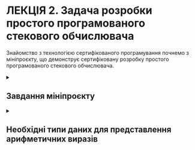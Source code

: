 <H1><b>ЛЕКЦІЯ 2. Задача розробки простого програмованого стекового обчислювача</b></H1>

Знайомство з технологією сертифікованого програмування почнемо з мініпроєкту, що демонструє сертифіковану розробку простого програмованого стекового обчислювача.

<details><summary><H2>Завдання мініпроєкту</H2></summary>

Маємо арифметичні вирази, які оперують з натуральними константами за допомогою бінарних операцій додавання і множення.

Абстрактний синтаксис мови арифметичних виразів визначається наступними правилами

<table width=800px height=150px align="center">
<tr><td align="center">
$\mathtt{binop}\textbf{ is either }\mathtt{plus}\textbf{ or }\mathtt{mult}$</td></tr><tr><td align="center">
$\dfrac{n\textbf{ is a natural number}}{\mathtt{const}\ n\textbf{ is an arithmetic expression}}$</td></tr><tr><td align="center">
$\dfrac{e_1,e_2\textbf{ are arithmetic expressions and }bop\textbf{ is a binop}}{\mathtt{term}\ bop\ e_1\ e_2\textbf{ is an arithmetic expression}}$</td></tr>
</table>

Семантичним значенням арифметичного виразу будемо вважати натуральне число, яке є результатом обчислення цього виразу.

Розглянемо також обчислювач, пам'ять якого представляє собою стек натуральних чисел.

Програма обчислювача є послідовністю команд, кожна з яки є або
- команда $\mathtt{save}\ n$, яка проштовхує $n$ в стек, або
- команда $\mathtt{eval}\ bop$, яка виконує операцію, що визначається значенням $bop$ над двома числами з вершини стеку, видалючі їх і проштовхуючи результат в стек.
Зрозуміло, що ця команда може виконуватися тільки у випадку, якщо у стеку зберігається не менше двох чисел.

Задачею є побудова програми, яка приймає арифметичний вираз та повертає програму для описаного обчислювача, яка обчислює цей арифметичний вираз.

</details>

<details><summary><H2>Необхідні типи даних для представлення арифметичних виразів</H2></summary>

Спроєктуємо та специфікуємо ці типи даних, використовуючи The Coq Proof Assistant.

Першим нашим кроком буде специфікація типу даних `binop`, призначеного для представлення символів бінарних операцій:

```
Inductive binop := plus | mult.
```
Це визначення вводить новий тип з іменем `biniop`, в якому живуть лише дві константи `plus` та `mult`.
Формальною гарантією того, що ніякі інші сутності окрім `plus` та `mult` не живуть в `biniop` представляється такими твердженнями

```
binop_ind  : forall P : binop -> Prop, P Plus -> P Mult -> forall b : binop, P b
binop_rec  : forall P : binop -> Set, P Plus -> P Mult -> forall b : binop, P b
binop_rect : forall P : binop -> Type, P Plus -> P Mult -> forall b : binop, P b
```
Саме команда `Inductive` забезпечує автоматичне генерування цих гарантій, відомих як принципи індукції.

Тепер ми можемо представити абстрактний синтаксис арифметичних виразів, використовуючи The Coq Proof Assistant.

```
Inductive expr :=
  Const : nat -> expr
| Binop : binop -> expr -> expr -> expr.
```

Приклади дерев, що моделюють арифметичні вирази

```mermaid
graph TD;
  subgraph Const 2
    A(Const)-->B[2];
  end
```


</details>
